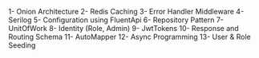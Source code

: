 1- Onion Architecture
2- Redis Caching
3- Error Handler Middleware
4- Serilog
5- Configuration using FluentApi
6- Repository Pattern
7- UnitOfWork
8- Identity (Role, Admin)
9- JwtTokens
10- Response and Routing Schema
11- AutoMapper
12- Async Programming
13- User & Role Seeding
